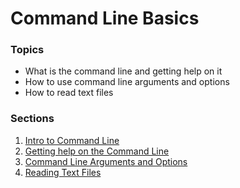 # Command Line Basics

### Topics

- What is the command line and getting help on it
- How to use command line arguments and options
- How to read text files

### Sections

1. [Intro to Command Line](intro-to-commandline.md)
1. [Getting help on the Command Line](getting-help.md)
1. [Command Line Arguments and Options](arguments-options.md)
1. [Reading Text Files](read-textfiles.md)
